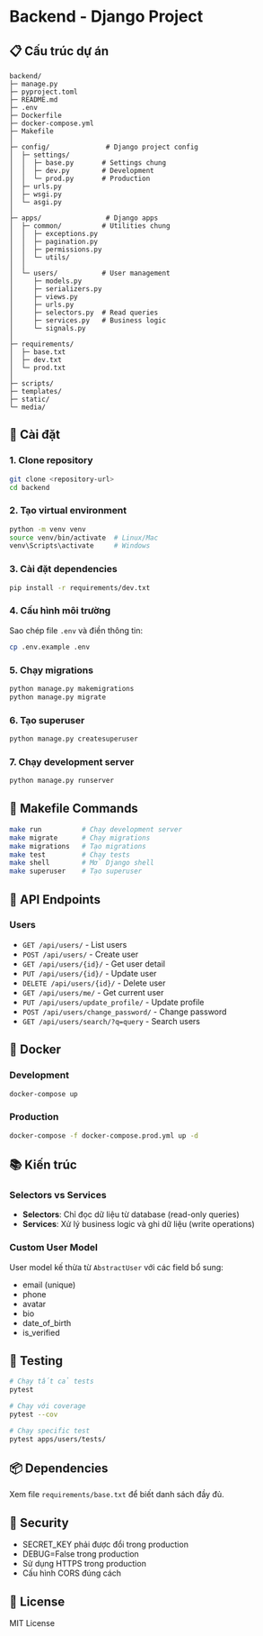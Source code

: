 # Backend - Django Project

## 📋 Cấu trúc dự án

```
backend/
├─ manage.py
├─ pyproject.toml
├─ README.md
├─ .env
├─ Dockerfile
├─ docker-compose.yml
├─ Makefile
│
├─ config/              # Django project config
│  ├─ settings/
│  │  ├─ base.py       # Settings chung
│  │  ├─ dev.py        # Development
│  │  └─ prod.py       # Production
│  ├─ urls.py
│  ├─ wsgi.py
│  └─ asgi.py
│
├─ apps/                # Django apps
│  ├─ common/          # Utilities chung
│  │  ├─ exceptions.py
│  │  ├─ pagination.py
│  │  ├─ permissions.py
│  │  └─ utils/
│  │
│  └─ users/           # User management
│     ├─ models.py
│     ├─ serializers.py
│     ├─ views.py
│     ├─ urls.py
│     ├─ selectors.py  # Read queries
│     ├─ services.py   # Business logic
│     └─ signals.py
│
├─ requirements/
│  ├─ base.txt
│  ├─ dev.txt
│  └─ prod.txt
│
├─ scripts/
├─ templates/
├─ static/
└─ media/
```

## 🚀 Cài đặt

### 1. Clone repository

```bash
git clone <repository-url>
cd backend
```

### 2. Tạo virtual environment

```bash
python -m venv venv
source venv/bin/activate  # Linux/Mac
venv\Scripts\activate     # Windows
```

### 3. Cài đặt dependencies

```bash
pip install -r requirements/dev.txt
```

### 4. Cấu hình môi trường

Sao chép file `.env` và điền thông tin:

```bash
cp .env.example .env
```

### 5. Chạy migrations

```bash
python manage.py makemigrations
python manage.py migrate
```

### 6. Tạo superuser

```bash
python manage.py createsuperuser
```

### 7. Chạy development server

```bash
python manage.py runserver
```

## 🔧 Makefile Commands

```bash
make run          # Chạy development server
make migrate      # Chạy migrations
make migrations   # Tạo migrations
make test         # Chạy tests
make shell        # Mở Django shell
make superuser    # Tạo superuser
```

## 📝 API Endpoints

### Users
- `GET /api/users/` - List users
- `POST /api/users/` - Create user
- `GET /api/users/{id}/` - Get user detail
- `PUT /api/users/{id}/` - Update user
- `DELETE /api/users/{id}/` - Delete user
- `GET /api/users/me/` - Get current user
- `PUT /api/users/update_profile/` - Update profile
- `POST /api/users/change_password/` - Change password
- `GET /api/users/search/?q=query` - Search users

## 🐳 Docker

### Development

```bash
docker-compose up
```

### Production

```bash
docker-compose -f docker-compose.prod.yml up -d
```

## 📚 Kiến trúc

### Selectors vs Services

- **Selectors**: Chỉ đọc dữ liệu từ database (read-only queries)
- **Services**: Xử lý business logic và ghi dữ liệu (write operations)

### Custom User Model

User model kế thừa từ `AbstractUser` với các field bổ sung:
- email (unique)
- phone
- avatar
- bio
- date_of_birth
- is_verified

## 🧪 Testing

```bash
# Chạy tất cả tests
pytest

# Chạy với coverage
pytest --cov

# Chạy specific test
pytest apps/users/tests/
```

## 📦 Dependencies

Xem file `requirements/base.txt` để biết danh sách đầy đủ.

## 🔐 Security

- SECRET_KEY phải được đổi trong production
- DEBUG=False trong production
- Sử dụng HTTPS trong production
- Cấu hình CORS đúng cách

## 📄 License

MIT License
